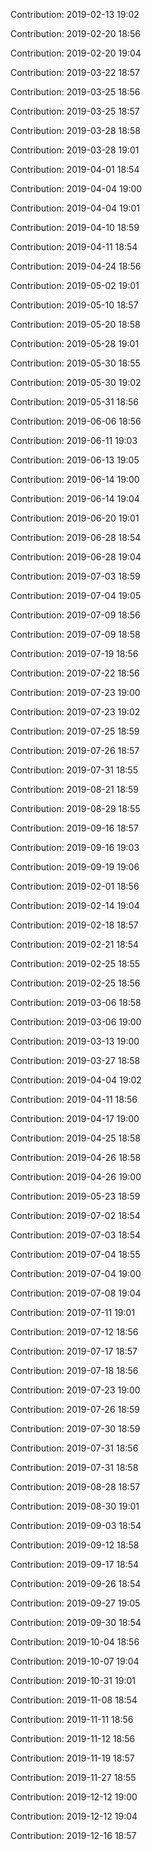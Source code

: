 Contribution: 2019-02-13 19:02

Contribution: 2019-02-20 18:56

Contribution: 2019-02-20 19:04

Contribution: 2019-03-22 18:57

Contribution: 2019-03-25 18:56

Contribution: 2019-03-25 18:57

Contribution: 2019-03-28 18:58

Contribution: 2019-03-28 19:01

Contribution: 2019-04-01 18:54

Contribution: 2019-04-04 19:00

Contribution: 2019-04-04 19:01

Contribution: 2019-04-10 18:59

Contribution: 2019-04-11 18:54

Contribution: 2019-04-24 18:56

Contribution: 2019-05-02 19:01

Contribution: 2019-05-10 18:57

Contribution: 2019-05-20 18:58

Contribution: 2019-05-28 19:01

Contribution: 2019-05-30 18:55

Contribution: 2019-05-30 19:02

Contribution: 2019-05-31 18:56

Contribution: 2019-06-06 18:56

Contribution: 2019-06-11 19:03

Contribution: 2019-06-13 19:05

Contribution: 2019-06-14 19:00

Contribution: 2019-06-14 19:04

Contribution: 2019-06-20 19:01

Contribution: 2019-06-28 18:54

Contribution: 2019-06-28 19:04

Contribution: 2019-07-03 18:59

Contribution: 2019-07-04 19:05

Contribution: 2019-07-09 18:56

Contribution: 2019-07-09 18:58

Contribution: 2019-07-19 18:56

Contribution: 2019-07-22 18:56

Contribution: 2019-07-23 19:00

Contribution: 2019-07-23 19:02

Contribution: 2019-07-25 18:59

Contribution: 2019-07-26 18:57

Contribution: 2019-07-31 18:55

Contribution: 2019-08-21 18:59

Contribution: 2019-08-29 18:55

Contribution: 2019-09-16 18:57

Contribution: 2019-09-16 19:03

Contribution: 2019-09-19 19:06

Contribution: 2019-02-01 18:56

Contribution: 2019-02-14 19:04

Contribution: 2019-02-18 18:57

Contribution: 2019-02-21 18:54

Contribution: 2019-02-25 18:55

Contribution: 2019-02-25 18:56

Contribution: 2019-03-06 18:58

Contribution: 2019-03-06 19:00

Contribution: 2019-03-13 19:00

Contribution: 2019-03-27 18:58

Contribution: 2019-04-04 19:02

Contribution: 2019-04-11 18:56

Contribution: 2019-04-17 19:00

Contribution: 2019-04-25 18:58

Contribution: 2019-04-26 18:58

Contribution: 2019-04-26 19:00

Contribution: 2019-05-23 18:59

Contribution: 2019-07-02 18:54

Contribution: 2019-07-03 18:54

Contribution: 2019-07-04 18:55

Contribution: 2019-07-04 19:00

Contribution: 2019-07-08 19:04

Contribution: 2019-07-11 19:01

Contribution: 2019-07-12 18:56

Contribution: 2019-07-17 18:57

Contribution: 2019-07-18 18:56

Contribution: 2019-07-23 19:00

Contribution: 2019-07-26 18:59

Contribution: 2019-07-30 18:59

Contribution: 2019-07-31 18:56

Contribution: 2019-07-31 18:58

Contribution: 2019-08-28 18:57

Contribution: 2019-08-30 19:01

Contribution: 2019-09-03 18:54

Contribution: 2019-09-12 18:58

Contribution: 2019-09-17 18:54

Contribution: 2019-09-26 18:54

Contribution: 2019-09-27 19:05

Contribution: 2019-09-30 18:54

Contribution: 2019-10-04 18:56

Contribution: 2019-10-07 19:04

Contribution: 2019-10-31 19:01

Contribution: 2019-11-08 18:54

Contribution: 2019-11-11 18:56

Contribution: 2019-11-12 18:56

Contribution: 2019-11-19 18:57

Contribution: 2019-11-27 18:55

Contribution: 2019-12-12 19:00

Contribution: 2019-12-12 19:04

Contribution: 2019-12-16 18:57

